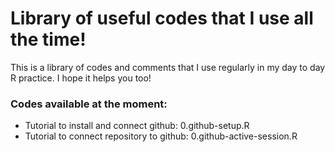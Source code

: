 # Library of useful codes that I use all the time!

This is a library of codes and comments that I use regularly in my day to day R practice. I hope it helps you too!

### Codes available at the moment:
- Tutorial to install and connect github: 0.github-setup.R
- Tutorial to connect repository to github: 0.github-active-session.R
